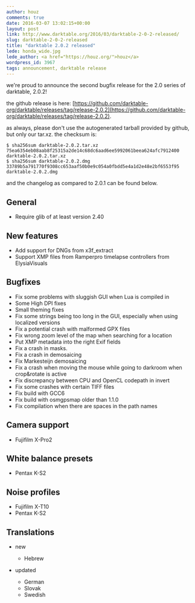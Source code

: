 ```yaml
---
author: houz
comments: true
date: 2016-03-07 13:02:15+00:00
layout: post
link: http://www.darktable.org/2016/03/darktable-2-0-2-released/
slug: darktable-2-0-2-released
title: "darktable 2.0.2 released"
lede: honda_wide.jpg
lede_author: <a href="https://houz.org/">houz</a>
wordpress_id: 3967
tags: announcement, darktable release
---
```


we're proud to announce the second bugfix release for the 2.0 series of darktable, 2.0.2!

the github release is here: [https://github.com/darktable-org/darktable/releases/tag/release-2.0.2](https://github.com/darktable-org/darktable/releases/tag/release-2.0.2).

as always, please don't use the autogenerated tarball provided by github, but only our tar.xz. the checksum is:

    $ sha256sum darktable-2.0.2.tar.xz
    75ea6354eb08aab8f25315a2de14c68dc6aad6ee5992061beea624afc7912400 darktable-2.0.2.tar.xz
    $ sha256sum darktable-2.0.2.dmg
    33789b5a791770f9308cc653aaf50b0e9c054a0fbdd5e4a1d2e48e2bf6553f95  darktable-2.0.2.dmg

and the changelog as compared to 2.0.1 can be found below.

## General

* Require glib of at least version 2.40

## New features

* Add support for DNGs from x3f_extract
* Support XMP files from Ramperpro timelapse controllers from ElysiaVisuals

## Bugfixes

* Fix some problems with sluggish GUI when Lua is compiled in
* Some High DPI fixes
* Small theming fixes
* Fix some strings being too long in the GUI, especially when using localized versions
* Fix a potential crash with malformed GPX files
* Fix wrong zoom level of the map when searching for a location
* Put XMP metadata into the right Exif fields
* Fix a crash in masks.
* Fix a crash in demosaicing
* Fix Markesteijn demosaicing
* Fix a crash when moving the mouse while going to darkroom when crop&rotate is active
* Fix discrepancy between CPU and OpenCL codepath in invert
* Fix some crashes with certain TIFF files
* Fix build with GCC6
* Fix build with osmgpsmap older than 1.1.0
* Fix compilation when there are spaces in the path names

## Camera support

* Fujifilm X-Pro2

## White balance presets

* Pentax K-S2

## Noise profiles

* Fujifilm X-T10
* Pentax K-S2

## Translations

* new

    * Hebrew

* updated

    * German
    * Slovak
    * Swedish
